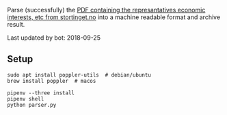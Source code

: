 Parse (successfully) the [PDF containing the represantatives economic interests, etc from stortinget.no](https://www.stortinget.no/no/Stortinget-og-demokratiet/Representantene/Okonomiske-interesser/) into a machine readable format and archive result.

Last updated by bot: 2018-09-25

## Setup
    sudo apt install poppler-utils  # debian/ubuntu
    brew install poppler  # macos

    pipenv --three install
    pipenv shell
    python parser.py
